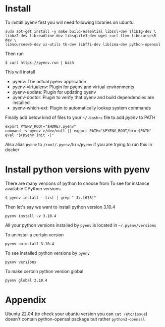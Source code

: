 # Install

To install pyenv first you will need following libraries on ubuntu

```
sudo apt-get install -y make build-essential libssl-dev zlib1g-dev \
libbz2-dev libreadline-dev libsqlite3-dev wget curl llvm libncurses5-dev \
libncursesw5-dev xz-utils tk-dev libffi-dev liblzma-dev python-openssl
```

Then run

```
$ curl https://pyenv.run | bash
```

This will install

- pyenv: The actual pyenv application
- pyenv-virtualenv: Plugin for pyenv and virtual environments
- pyenv-update: Plugin for updating pyenv
- pyenv-doctor: Plugin to verify that pyenv and build dependencies are installed
- pyenv-which-ext: Plugin to automatically lookup system commands

Finally add below kind of files to your ```~/.bashrc``` file to add *pyenv* to PATH

```
export PYENV_ROOT="$HOME/.pyenv"
command -v pyenv >/dev/null || export PATH="$PYENV_ROOT/bin:$PATH"
eval "$(pyenv init -)"
```

Also alias ```pyenv``` to ```/root/.pyenv/bin/pyenv``` if you are trying to run this in docker

# Install python versions with pyenv

There are many versions of python to choose from
To see for instance available CPython versions

```
$ pyenv install --list | grep " 3\.[678]"
```

Then let's say we want to install python version 3.10.4

```
pyenv install -v 3.10.4
```

All your python versions installed by `pyenv` is located in `~/.pyenv/versions`

To uninstall a certain version

```
pyenv uninstall 3.10.4
```

To see installed python versions by `pyenv`

```
pyenv versions
```

To make certain python version global

```
pyenv global 3.10.4
```

# Appendix

Ubuntu 22.04 (to check your ubuntu version you can `cat /etc/issue`)
doesn't contain python-openssl package but rather `python3-openssl`
